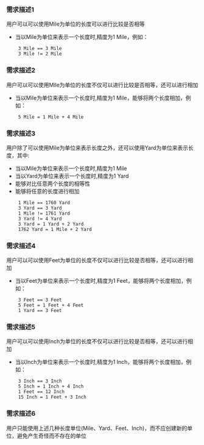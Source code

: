 ### 需求描述1
用户可以可以使用Mile为单位的长度可以进行比较是否相等

- 当以Mile为单位来表示一个长度时,精度为1 Mile，例如：
  ```
   3 Mile == 3 Mile
   3 Mile != 2 Mile
  ```

### 需求描述2
用户可以可以使用Mile为单位的长度不仅可以进行比较是否相等，还可以进行相加

- 当以Mile为单位来表示一个长度时,精度为1 Mile，能够将两个长度相加，例如：
  ```
   5 Mile = 1 Mile + 4 Mile
  ```

### 需求描述3
用户除了可以使用Mile为单位来表示长度之外，还可以使用Yard为单位来表示长度，其中:

- 当以Mile为单位来表示一个长度时,精度为1 Mile
- 当以Yard为单位来表示一个长度时,精度为1 Yard
- 能够对比任意两个长度的相等性
- 能够将任意的长度进行相加
  ```
   1 Mile == 1760 Yard
   3 Yard == 3 Yard
   1 Mile != 1761 Yard
   3 Yard != 4 Yard
   3 Yard = 1 Yard + 2 Yard
   1762 Yard = 1 Mile + 2 Yard
  ```

### 需求描述4
用户可以可以使用Feet为单位的长度不仅可以进行比较是否相等，还可以进行相加

- 当以Feet为单位来表示一个长度时,精度为1 Feet，能够将两个长度相加，例如：
  ```
   3 Feet == 3 Feet
   5 Feet = 1 Feet + 4 Feet
   1 Yard == 3 Feet
  ```

### 需求描述5
用户可以可以使用Inch为单位的长度不仅可以进行比较是否相等，还可以进行相加

- 当以Inch为单位来表示一个长度时,精度为1 Inch，能够将两个长度相加，例如：
  ```
   3 Inch == 3 Inch
   5 Inch = 1 Inch + 4 Inch
   1 Feet == 12 Inch
   15 Inch = 1 Feet + 3 Inch
  ```

### 需求描述6
用户只能使用上述几种长度单位(Mile、Yard、Feet、Inch)，而不应创建新的单位，避免产生奇怪而不存在的单位